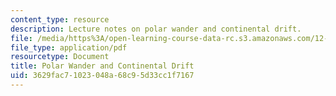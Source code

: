 ```yaml
---
content_type: resource
description: Lecture notes on polar wander and continental drift.
file: /media/https%3A/open-learning-course-data-rc.s3.amazonaws.com/12-002-physics-and-chemistry-of-the-terrestrial-planets-fall-2008/3629fac71023048a68c95d33cc1f7167_MIT12_002f08_lec21.pdf
file_type: application/pdf
resourcetype: Document
title: Polar Wander and Continental Drift
uid: 3629fac7-1023-048a-68c9-5d33cc1f7167
---
```

